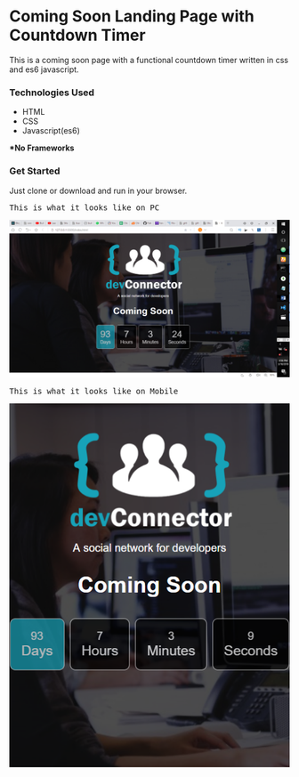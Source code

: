 <h1> Coming Soon Landing Page with Countdown Timer </h1>
<p>This is a coming soon page with a functional countdown timer written in css and es6 javascript.</p>

<h3>Technologies Used</h3>
<ul>
<li>HTML</li>
<li>CSS</li>
<li>Javascript(es6)</li>
</ul>
<p><strong>*No Frameworks</strong></p>

<h3>Get Started</h3>
Just clone or download and run in your browser.

<pre>This is what it looks like on PC</pre>
![alt text](screenshots/desktop-view.png)

<pre>This is what it looks like on Mobile</pre>
![alt text](screenshots/mobile-view.png)
